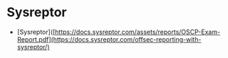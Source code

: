 # Sysreptor
- [Sysreptor]([https://docs.sysreptor.com/assets/reports/OSCP-Exam-Report.pdf](https://docs.sysreptor.com/offsec-reporting-with-sysreptor/)
